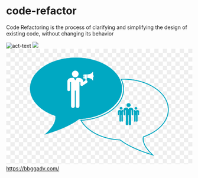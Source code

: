 # code-refactor

Code Refactoring is the process of clarifying and simplifying the design of existing code, without changing its behavior

![act-text](https://github.com/bashkimereqi100/homeworkone/blob/main/assets/images/refactoring.gif)
![](https://github.com/bashkimereqi100/homeworkone/blob/main/assets/images/code-refactoring.gif)
![](assets/images/brand-awareness.png)
https://bbggadv.com/

